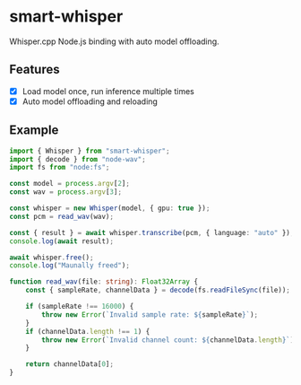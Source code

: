 # smart-whisper

Whisper.cpp Node.js binding with auto model offloading.

## Features

- [x] Load model once, run inference multiple times
- [x] Auto model offloading and reloading

## Example

```ts
import { Whisper } from "smart-whisper";
import { decode } from "node-wav";
import fs from "node:fs";

const model = process.argv[2];
const wav = process.argv[3];

const whisper = new Whisper(model, { gpu: true });
const pcm = read_wav(wav);

const { result } = await whisper.transcribe(pcm, { language: "auto" });
console.log(await result);

await whisper.free();
console.log("Maunally freed");

function read_wav(file: string): Float32Array {
    const { sampleRate, channelData } = decode(fs.readFileSync(file));

    if (sampleRate !== 16000) {
        throw new Error(`Invalid sample rate: ${sampleRate}`);
    }
    if (channelData.length !== 1) {
        throw new Error(`Invalid channel count: ${channelData.length}`);
    }

    return channelData[0];
}
```
